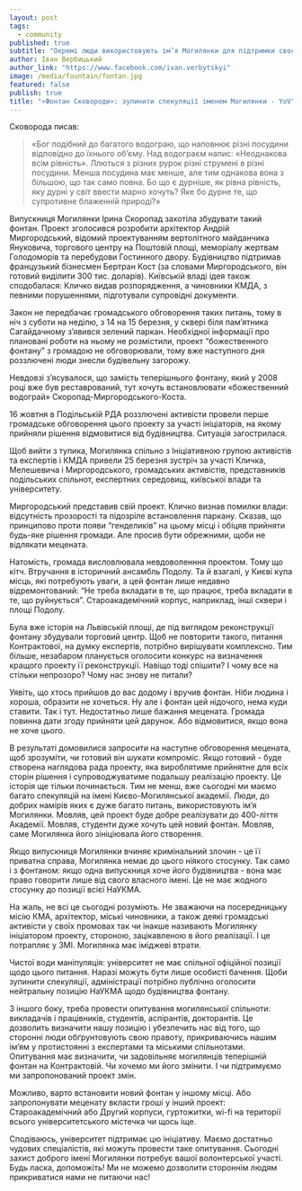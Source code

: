 ```yaml
---
layout: post
tags: 
  - community
published: true
subtitle: "Окремі люди використовують ім’я Могилянки для підтримки своєї позиції у конфлікті з міською громадою. Як уникнути іміджевих втрат для Академії?"
author: Іван Вербицький
author_link: "https://www.facebook.com/ivan.verbytskyi"
image: /media/fountain/fontan.jpg
featured: false
publish: true
title: "«Фонтан Сковороди»: зупинити спекуляції іменем Могилянки - YoV"
---
```


Сковорода писав: 
> «Бог подібний до багатого водограю, що наповнює різні посудини відповідно до їхнього об’єму. Над водограєм напис: «Неоднакова всім рівність». Ллються з різних рурок різні струмені в різні посудини. Менша посудина має менше, але тим однакова вона з більшою, що так само повна. Бо що є дурніше, як рівна рівність, яку дурні у світ ввести марно хочуть? Яке бо дурне те, що супротивне блаженній природі?»

Випускниця Могилянки Ірина Скоропад захотіла збудувати такий фонтан. Проект зголосився розробити архітектор Андрій Миргородський, відомий проектуванням вертолітного майданчика Януковича, торгового центру на Поштовій площі, меморіалу жертвам Голодоморів та перебудови Гостинного двору. Будівництво підтримав французький бізнесмен Бертран Кост (за словами Миргородського, він готовий виділити 300 тис. доларів). Київській владі ідея також сподобалася: Кличко видав розпорядження, а чиновники КМДА, з певними порушеннями, підготували супровідні документи. 

Закон не передбачає громадського обговорення таких питань, тому в ніч з суботи на неділю, з 14 на 15 березня, у сквері біля пам’ятника Сагайдачному з’явився зелений паркан. Необхідної інформації про плановані роботи на ньому не розмістили, проект “божественного фонтану” з громадою не обговорювали, тому вже наступного дня роззлючені люди знесли будівельну загорожу.

Невдовзі з’ясувалося, що замість теперішнього фонтану, який у 2008 році вже був реставрований, тут хочуть встановлювати «божественний водограй» Скоропад-Миргородського-Коста. 

16 жовтня в Подільській РДА роззлючені активісти провели перше громадське обговорення цього проекту за участі ініціаторів, на якому прийняли рішення відмовитися від будівництва. Ситуація загострилася.

Щоб вийти з тупика, Могилянка спільно з Ініціативною групою активістів та експертів і КМДА привели 25 березня зустріч за участі Кличка, Мелешевича і Миргородського, громадських активістів, представників подільських спільнот, експертних середовищ, київської влади та університету.

Миргородський представив свій проект. Кличко визнав помилки влади: відсутність прозорості та підозріле встановлення паркану. Сказав, що принципово проти появи “генделиків” на цьому місці і обіцяв прийняти будь-яке рішення громади. Але просив бути обрежними, щоби не відлякати мецената.

Натомість, громада висловлювала невдоволенння проектом. Тому що кітч. Втручання в історичний ансамбль Подолу. Та й взагалі, у Києві купа місць, які потребують уваги, а цей фонтан лише недавно відремонтований: “Не треба вкладати в те, що працює, треба вкладати в те, що руйнується”. Староакадемічний корпус, наприклад, інші сквери і площі Подолу.

Була вже історія на Львівській площі, де під виглядом реконструкції фонтану збудували торговий центр. Щоб не повторити такого, питання Контрактової, на думку експертів, потрібно вирішувати комплексно. Тим більше, незабаром планується оголосити конкурс на визначення кращого проекту її реконструкції. Навіщо тоді спішити? І чому все на стільки непрозоро? Чому нас знову не питали?

Уявіть, що хтось прийшов до вас додому і вручив фонтан. Ніби людина і хороша, образити не хочеться. Ну але і фонтан цей нідочого, нема куди ставити. Так і тут. Недостатньо лише бажання мецената. Громада повинна дати згоду прийняти цей дарунок. Або відмовитися, якщо вона не хоче цього.

В результаті домовилися запросити на наступне обговорення мецената, щоб зрозуміти, чи готовий він шукати компроміс. Якщо готовий - буде створена наглядова рада проекту, яка вироблятиме прийнятне для всіх сторін рішення і супроводжуватиме подальшу реалізацію проекту. Це історія ще тільки починається.
Тим не менш, вже сьогодні ми маємо багато спекуляцій на імені Києво-Могилянської академії. Люди, до добрих намірів яких є дуже багато питань, використовують ім’я Могилянки. Мовляв, цей проект буде добре реалізувати до 400-ліття Академії. Мовляв, студенти дуже хочуть цей новий фонтан. Мовляв, саме Могилянка його зініціювала його створення.

Якщо випускниця Могилянки вчиняє кримінальний злочин - це її приватна справа, Могилянка немає до цього ніякого стосунку. Так само і з фонтаном: якщо одна випускниця хоче його будівництва - вона має право говорити лише від свого власного імені. Це не має жодного стосунку до позиції всієї НаУКМА.

На жаль, не всі це сьогодні розуміють. Не зважаючи на посередницьку місію КМА, архітектор, міські чиновники, а також деякі громадські активісти у своїх промовах так чи інакше називають Могилянку ініціатором проекту, стороною, зацікавленою в його реалізації. І це потрапляє у ЗМІ. Могилянка має іміджеві втрати. 

Чистої води маніпуляція: університет не має спільної офіційної позиції щодо цього питання. Наразі можуть бути лише особисті бачення.
Щоби зупинити спекуляції, адміністрації потрібно публічно оголосити нейтральну позицію НаУКМА щодо будівництва фонтану. 

З іншого боку, треба провести опитування могилянської спільноти: викладачів і працівників, студентів, аспірантів, докторантів. Це дозволить визначити нашу позицію і убезпечить нас від того, що сторонні люди обґрунтовують свою правоту, прикриваючись нашим ім’ям у протистоянні з експертами та міськими спільнотами.
Опитування має визначити, чи задовільняє могилянців теперішній фонтан на Контрактовій. Чи хочемо ми його змінити. І чи підтримуємо ми запропонований проект змін. 

Можливо, варто встановити новий фонтан у іншому місці. Або запропонувати меценату вкласти гроші у інший проект: Староакадемічний або Другий корпуси, гуртожитки, wi-fi на території всього університетського містечка чи щось іще.

Cподіваюсь, університет підтримає цю ініціативу. Маємо достатньо чудових спеціалістів, які можуть провести таке опитування. Сьогодні захист доброго імені Могилянки потребує вашої волонтерської участі.  Будь ласка, допоможіть! Ми не можемо дозволити стороннім людям прикриватися нами не питаючи нас!
